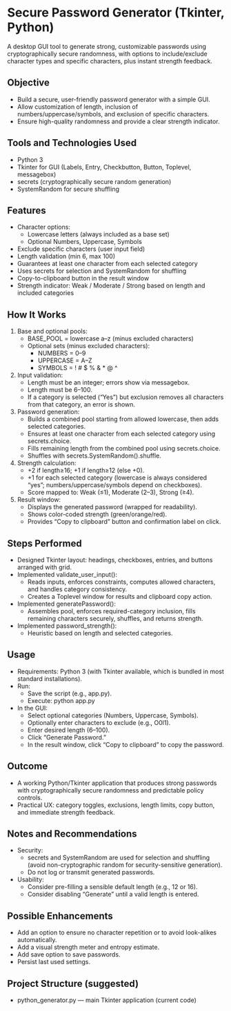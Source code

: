# Secure Password Generator (Tkinter, Python)

A desktop GUI tool to generate strong, customizable passwords using cryptographically secure randomness, with options to include/exclude character types and specific characters, plus instant strength feedback.

## Objective

- Build a secure, user-friendly password generator with a simple GUI.
- Allow customization of length, inclusion of numbers/uppercase/symbols, and exclusion of specific characters.
- Ensure high-quality randomness and provide a clear strength indicator.


## Tools and Technologies Used

- Python 3
- Tkinter for GUI (Labels, Entry, Checkbutton, Button, Toplevel, messagebox)
- secrets (cryptographically secure random generation)
- SystemRandom for secure shuffling


## Features

- Character options:
    - Lowercase letters (always included as a base set)
    - Optional Numbers, Uppercase, Symbols
- Exclude specific characters (user input field)
- Length validation (min 6, max 100)
- Guarantees at least one character from each selected category
- Uses secrets for selection and SystemRandom for shuffling
- Copy-to-clipboard button in the result window
- Strength indicator: Weak / Moderate / Strong based on length and included categories


## How It Works

1. Base and optional pools:
    - BASE_POOL = lowercase a–z (minus excluded characters)
    - Optional sets (minus excluded characters):
        - NUMBERS = 0–9
        - UPPERCASE = A–Z
        - SYMBOLS = ! \# \$ % \& * @ ^
2. Input validation:
    - Length must be an integer; errors show via messagebox.
    - Length must be 6–100.
    - If a category is selected (“Yes”) but exclusion removes all characters from that category, an error is shown.
3. Password generation:
    - Builds a combined pool starting from allowed lowercase, then adds selected categories.
    - Ensures at least one character from each selected category using secrets.choice.
    - Fills remaining length from the combined pool using secrets.choice.
    - Shuffles with secrets.SystemRandom().shuffle.
4. Strength calculation:
    - +2 if length≥16; +1 if length≥12 (else +0).
    - +1 for each selected category (lowercase is always considered “yes”; numbers/uppercase/symbols depend on checkboxes).
    - Score mapped to: Weak (≤1), Moderate (2–3), Strong (≥4).
5. Result window:
    - Displays the generated password (wrapped for readability).
    - Shows color-coded strength (green/orange/red).
    - Provides “Copy to clipboard” button and confirmation label on click.

## Steps Performed 

- Designed Tkinter layout: headings, checkboxes, entries, and buttons arranged with grid.
- Implemented validate_user_input():
    - Reads inputs, enforces constraints, computes allowed characters, and handles category consistency.
    - Creates a Toplevel window for results and clipboard copy action.
- Implemented generatePassword():
    - Assembles pool, enforces required-category inclusion, fills remaining characters securely, shuffles, and returns strength.
- Implemented password_strength():
    - Heuristic based on length and selected categories.

## Usage

- Requirements: Python 3 (with Tkinter available, which is bundled in most standard installations).
- Run:
    - Save the script (e.g., app.py).
    - Execute: python app.py
- In the GUI:
    - Select optional categories (Numbers, Uppercase, Symbols).
    - Optionally enter characters to exclude (e.g., O0l1).
    - Enter desired length (6–100).
    - Click “Generate Password.”
    - In the result window, click “Copy to clipboard” to copy the password.


## Outcome

- A working Python/Tkinter application that produces strong passwords with cryptographically secure randomness and predictable policy controls.
- Practical UX: category toggles, exclusions, length limits, copy button, and immediate strength feedback.


## Notes and Recommendations

- Security:
    - secrets and SystemRandom are used for selection and shuffling (avoid non-cryptographic random for security-sensitive generation).
    - Do not log or transmit generated passwords.
- Usability:
    - Consider pre-filling a sensible default length (e.g., 12 or 16).
    - Consider disabling “Generate” until a valid length is entered.


## Possible Enhancements

- Add an option to ensure no character repetition or to avoid look-alikes automatically.
- Add a visual strength meter and entropy estimate.
- Add save option to save passwords.
- Persist last used settings.


## Project Structure (suggested)

- python_generator.py — main Tkinter application (current code)



